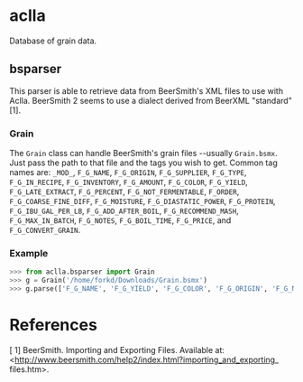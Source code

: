 # aclla
Database of grain data.


## bsparser
This parser is able to retrieve data from BeerSmith's XML files to use with Aclla.  BeerSmith 2 seems to use a dialect derived from BeerXML "standard" [1].

### Grain
The `Grain` class can handle BeerSmith's grain files --usually `Grain.bsmx`.  Just pass the path to that file and the tags you wish to get.  Common tag names are: `_MOD_`, `F_G_NAME`, `F_G_ORIGIN`, `F_G_SUPPLIER`, `F_G_TYPE`, `F_G_IN_RECIPE`, `F_G_INVENTORY`, `F_G_AMOUNT`, `F_G_COLOR`, `F_G_YIELD`, `F_G_LATE_EXTRACT`, `F_G_PERCENT`, `F_G_NOT_FERMENTABLE`, `F_ORDER`, `F_G_COARSE_FINE_DIFF`, `F_G_MOISTURE`, `F_G_DIASTATIC_POWER`, `F_G_PROTEIN`, `F_G_IBU_GAL_PER_LB`, `F_G_ADD_AFTER_BOIL`, `F_G_RECOMMEND_MASH`, `F_G_MAX_IN_BATCH`, `F_G_NOTES`, `F_G_BOIL_TIME`, `F_G_PRICE`, and `F_G_CONVERT_GRAIN`.

### Example
```python
>>> from aclla.bsparser import Grain
>>> g = Grain('/home/forkd/Downloads/Grain.bsmx')
>>> g.parse(['F_G_NAME', 'F_G_YIELD', 'F_G_COLOR', 'F_G_ORIGIN', 'F_G_NOTES'])
```


# References
[ 1] BeerSmith.  Importing and Exporting Files.  Available at:
     <http://www.beersmith.com/help2/index.html?importing_and_exporting_
     files.htm>.
